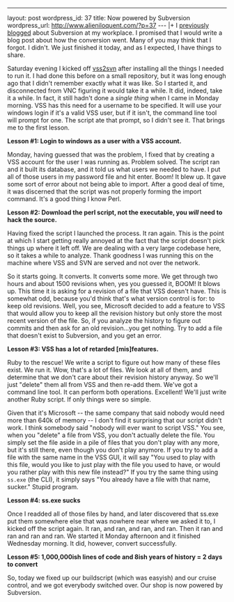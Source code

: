 --- 
layout: post
wordpress_id: 37
title: Now powered by Subversion
wordpress_url: http://www.alieniloquent.com/?p=37
--- |+
I [previously][1] [blogged][2] about Subversion at my workplace. I promised
that I would write a blog post about how the conversion went. Many of you may
think that I forgot. I didn't. We just finished it today, and as I expected, I
have things to share.

Saturday evening I kicked off [vss2svn][3] after installing all the things I
needed to run it. I had done this before on a small repository, but it was
long enough ago that I didn't remember exactly what it was like. So I started
it, and disconnected from VNC figuring it would take it a while. It did,
indeed, take it a while. In fact, it still hadn't done a _single thing_ when I
came in Monday morning. VSS has this need for a username to be specified. It
will use your windows login if it's a valid VSS user, but if it isn't, the
command line tool will prompt for one. The script ate that prompt, so I didn't
see it. That brings me to the first lesson.

**Lesson #1: Login to windows as a user with a VSS account.**

Monday, having guessed that was the problem, I fixed that by creating a VSS
account for the user I was running as. Problem solved. The script ran and it
built its database, and it told us what users we needed to have. I put all of
those users in my password file and hit enter. Boom! It blew up. It gave some
sort of error about not being able to import. After a good deal of time, it
was discerned that the script was not properly forming the import command.
It's a good thing I know Perl.

**Lesson #2: Download the perl script, not the executable, you _will_ need to
hack the source.**

Having fixed the script I launched the process. It ran again. This is the
point at which I start getting really annoyed at the fact that the script
doesn't pick things up where it left off. We are dealing with a very large
codebase here, so it takes a while to analyze. Thank goodness I was running
this on the machine where VSS and SVN are served and not over the network.

So it starts going. It converts. It converts some more. We get through two
hours and about 1500 revisions when, yes you guessed it, BOOM! It blows up.
This time it is asking for a revision of a file that VSS doesn't have. This is
somewhat odd, because you'd think that's what version control is for: to keep
old revisions. Well, you see, Microsoft decided to add a feature to VSS that
would allow you to keep all the revision history but only store the most
recent version of the file. So, if you analyze the history to figure out
commits and then ask for an old revision...you get nothing. Try to add a file
that doesn't exist to Subversion, and you get an error.

**Lesson #3: VSS has a lot of retarded \[mis\]features.**

Ruby to the rescue! We write a script to figure out how many of these files
exist. We run it. Wow, that's a lot of files. We look at all of them, and
determine that we don't care about their revision history anyway. So we'll
just "delete" them all from VSS and then re-add them. We've got a command line
tool. It can perform both operations. Excellent! We'll just write another Ruby
script. If only things were so simple.

Given that it's Microsoft -- the same company that said nobody would need more
than 640k of memory -- I don't find it surprising that our script didn't work.
I think somebody said "nobody will ever want to script VSS." You see, when you
"delete" a file from VSS, you don't actually delete the file. You simply set
the file aside in a pile of files that you don't play with any more, but it's
still there, even though you don't play anymore. If you try to add a file with
the same name in the VSS GUI, it will say "You used to play with this file,
would you like to just play with the file you used to have, or would you
rather play with this new file instead?" If you try the same thing using
`ss.exe` (the CLI), it simply says "You already have a file with that name,
sucker." Stupid program.

**Lesson #4: ss.exe sucks**

Once I readded all of those files by hand, and later discovered that ss.exe
put them somewhere else that was nowhere near where we asked it to, I kicked
off the script again. It ran, and ran, and ran, and ran. Then it ran and ran
and ran and ran. We started it Monday afternoon and it finished Wednesday
morning. It did, however, convert successfully.

**Lesson #5: 1,000,000ish lines of code and 8ish years of history = 2 days to
convert**

So, today we fixed up our buildscript (which was easyish) and our cruise
control, and we got everybody switched over. Our shop is now powered by
Subversion.

   [1]: http://www.alieniloquent.com/2005/10/20/subversive-joy/

   [2]: http://www.alieniloquent.com/2005/10/20/subversion-apache-windows/

   [3]: http://vss2svn.tigris.org/

